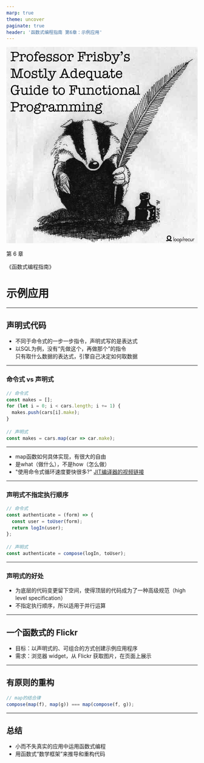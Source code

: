```yaml
---
marp: true
theme: uncover
paginate: true
header: '函数式编程指南 第6章：示例应用'
---
```


![bg right fit](images/cover.png)

第 6 章

《函数式编程指南》

# 示例应用

---

## 声明式代码

* 不同于命令式的一步一步指令，声明式写的是表达式
* 以SQL为例，没有“先做这个，再做那个”的指令<br>只有取什么数据的表达式，引擎自己决定如何取数据

---

### 命令式 vs 声明式

```js
// 命令式
const makes = [];
for (let i = 0; i < cars.length; i += 1) {
  makes.push(cars[i].make);
}

// 声明式
const makes = cars.map(car => car.make);
```

---

* map函数如何具体实现，有很大的自由
* 是what（做什么），不是how（怎么做）
* "使用命令式循环速度要快很多?" [JIT编译器的视频链接](https://www.youtube.com/watch?v=65-RbBwZQdU)

---

### 声明式不指定执行顺序

```js
// 命令式
const authenticate = (form) => {
  const user = toUser(form);
  return logIn(user);
};

// 声明式
const authenticate = compose(logIn, toUser);
```

---

### 声明式的好处

* 为底层的代码变更留下空间，使得顶层的代码成为了一种高级规范（high level specification）
* 不指定执行顺序，所以适用于并行运算

---

## 一个函数式的 Flickr

- 目标：以声明式的、可组合的方式创建示例应用程序
- 需求：浏览器 widget，从 Flickr 获取图片，在页面上展示

---

## 有原则的重构

```js
// map的结合律
compose(map(f), map(g)) === map(compose(f, g));
```

---

## 总结

* 小而不失真实的应用中运用函数式编程
* 用函数式“数学框架”来推导和重构代码
